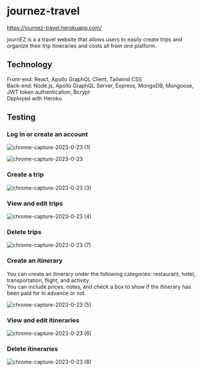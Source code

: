 # journez-travel  

https://journez-travel.herokuapp.com/  

journEZ is a a travel website that allows users to easily create trips and organize their trip itineraries and costs all from one platform.

## Technology

Front-end: React, Apollo GraphQL Client, Tailwind CSS  
Back-end: Node.js, Apollo GraphQL Server, Express, MongoDB, Mongoose, JWT token authentication, Bcrypt  
Deployed with Heroku   

## Testing  
### Log in or create an account  
![chrome-capture-2023-0-23 (1)](https://user-images.githubusercontent.com/111620893/214210121-cc021ca3-07c0-4306-baa7-8d4444a792e4.gif)  

![chrome-capture-2023-0-23](https://user-images.githubusercontent.com/111620893/214209971-a3f8442d-39bb-402b-acdd-cc778ee9bec1.gif)  

### Create a trip  
![chrome-capture-2023-0-23 (3)](https://user-images.githubusercontent.com/111620893/214210525-f72068e7-8bcb-4dbe-91af-7c879bba22d3.gif)  

### View and edit trips  
![chrome-capture-2023-0-23 (4)](https://user-images.githubusercontent.com/111620893/214211064-87ec5d49-93ff-4d61-abe8-745a755774e7.gif)  

### Delete trips
![chrome-capture-2023-0-23 (7)](https://user-images.githubusercontent.com/111620893/214212449-60c1d188-476e-436a-bf22-4b475203ec6e.gif)  

### Create an itinerary  
You can create an itinerary under the following categories: restaurant, hotel, transportation, flight, and activity.   
You can include prices, notes, and check a box to show if the itinerary has been paid for in advance or not.  
  
![chrome-capture-2023-0-23 (5)](https://user-images.githubusercontent.com/111620893/214211411-0592666a-477c-4658-b104-3bd484290599.gif)  

### View and edit itineraries  
![chrome-capture-2023-0-23 (6)](https://user-images.githubusercontent.com/111620893/214212278-d7fd7498-accf-4d86-99da-3bb0f3085321.gif)  

### Delete itineraries  
![chrome-capture-2023-0-23 (8)](https://user-images.githubusercontent.com/111620893/214212595-c5ccd34d-a63b-4f4e-b5a8-b6949c2b9757.gif)  
